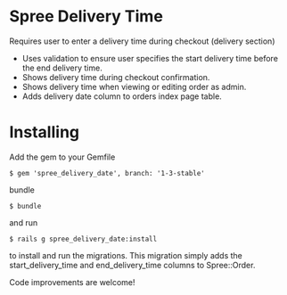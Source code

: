Spree Delivery Time
=================

Requires user to enter a delivery time during checkout (delivery
section)

* Uses validation to ensure user specifies the start delivery time
before the end delivery time.
* Shows delivery time during checkout confirmation.
* Shows delivery time when viewing or editing order as admin.
* Adds delivery date column to orders index page table.

Installing
=======

Add the gem to your Gemfile

    $ gem 'spree_delivery_date', branch: '1-3-stable'

bundle

    $ bundle

and run

    $ rails g spree_delivery_date:install

to install and run the migrations. This migration simply
adds the start_delivery_time and end_delivery_time columns to Spree::Order.


Code improvements are welcome!
